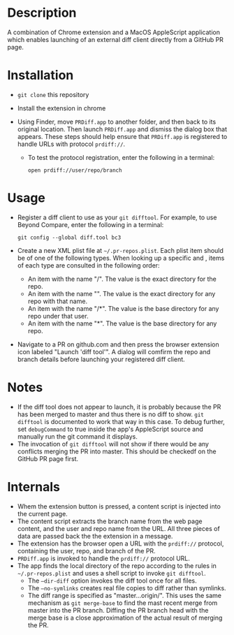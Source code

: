 # Description

A combination of Chrome extension and a MacOS AppleScript application which enables launching of an external diff client directly from a GitHub PR page.

# Installation

* `git clone` this repository

* Install the extension in chrome

* Using Finder, move `PRDiff.app` to another folder, and then back to its original location.  Then launch `PRDiff.app` and dismiss the dialog box that appears.  These steps should help ensure that `PRDiff.app` is registered to handle URLs with protocol `prdiff://`.

  * To test the protocol registration, enter the following in a terminal:

    ```shell
    open prdiff://user/repo/branch
    ```

# Usage

* Register a diff client to use as your `git difftool`.  For example, to use Beyond Compare, enter the following in a terminal:

  ```shell
  git config --global diff.tool bc3
  ```

* Create a new XML plist file at `~/.pr-repos.plist`.  Each plist item should be of one of the following types.  When looking up a specific <user> and <repo>, items of each type are consulted in the following order:

  * An item with the name "<user>/<repo>".  The value is the exact directory for the repo.
  * An item with the name "<repo>".  The value is the exact directory for any repo with that name.
  * An item with the name "<user>/*".  The value is the base directory for any repo under that user.
  * An item with the name "*".  The value is the base directory for any repo.

* Navigate to a PR on github.com and then press the browser extension icon labeled "Launch 'diff tool'".  A dialog will comfirm the repo and branch details before launching your registered diff client.

# Notes

* If the diff tool does not appear to launch, it is probably because the PR has been merged to master and thus there is no diff to show.  `git difftool` is documented to work that way in this case.  To debug further, set `debugCommand` to true inside the app's AppleScript source and manually run the git command it displays.
* The invocation of `git difftool` will not show if there would be any conflicts merging the PR into master.  This should be checkedf on the GitHub PR page first.

# Internals

* Whem the extension button is pressed, a content script is injected into the current page.
* The content script extracts the branch name from the web page content, and the user and repo name from the URL.  All three pieces of data are passed back the the extension in a message.
* The extension has the browser open a URL with the `prdiff://` protocol, containing the user, repo, and branch of the PR.
* `PRDiff.app` is invoked to handle the `prdiff://` protocol URL.
* The app finds the local directory of the repo according to the rules in `~/.pr-repos.plist` and uses a shell script to invoke `git difftool`.
  * The `—dir-diff` option invokes the diff tool once for all files.
  * The `—no-symlinks` creates real file copies to diff rather than symlinks.
  * The diff range is specified as "master…origin/<branch>".  This uses the same mechanism as `git merge-base` to find the mast recent merge from master into the PR branch.  Diffing the PR branch head with the merge base is a close approximation of the actual result of merging the PR.